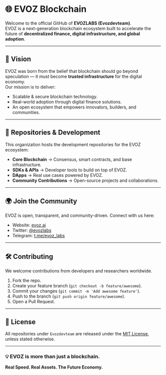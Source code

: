 # 🌐 EVOZ Blockchain  

Welcome to the official GitHub of **EVOZLABS (Evozdevteam)**.  
EVOZ is a next-generation blockchain ecosystem built to accelerate the future of **decentralized finance, digital infrastructure, and global adoption**.  

---

## 🚀 Vision  
EVOZ was born from the belief that blockchain should go beyond speculation — it must become **trusted infrastructure** for the digital economy.  
Our mission is to deliver:  
- Scalable & secure blockchain technology.  
- Real-world adoption through digital finance solutions.  
- An open ecosystem that empowers innovators, builders, and communities.  

---

## 🔧 Repositories & Development  
This organization hosts the development repositories for the EVOZ ecosystem:  

- **Core Blockchain** → Consensus, smart contracts, and base infrastructure.  
- **SDKs & APIs** → Developer tools to build on top of EVOZ.  
- **DApps** → Real use cases powered by EVOZ.  
- **Community Contributions** → Open-source projects and collaborations.  

---

## 🌍 Join the Community  
EVOZ is open, transparent, and community-driven. Connect with us here:  

- Website: [evoz.ai](https://evoz.ai)  
- Twitter: [@evozlabs](https://x.com/evozlabs)  
- Telegram: [t.me/evoz_labs](https://t.me/evoz_labs)   

---

## 🛠️ Contributing  
We welcome contributions from developers and researchers worldwide.  
1. Fork the repo.  
2. Create your feature branch (`git checkout -b feature/awesome`).  
3. Commit your changes (`git commit -m 'Add awesome feature'`).  
4. Push to the branch (`git push origin feature/awesome`).  
5. Open a Pull Request.  

---

## 📜 License  
All repositories under `Evozdevteam` are released under the [MIT License](LICENSE), unless stated otherwise.  

---

### 💡 EVOZ is more than just a blockchain.  
**Real Speed. Real Assets. The Future Economy.**  
